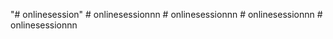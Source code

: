 "# onlinesession" 
#   o n l i n e s e s s i o n n n  
 #   o n l i n e s e s s i o n n n  
 #   o n l i n e s e s s i o n n n  
 #   o n l i n e s e s s i o n n n  
 